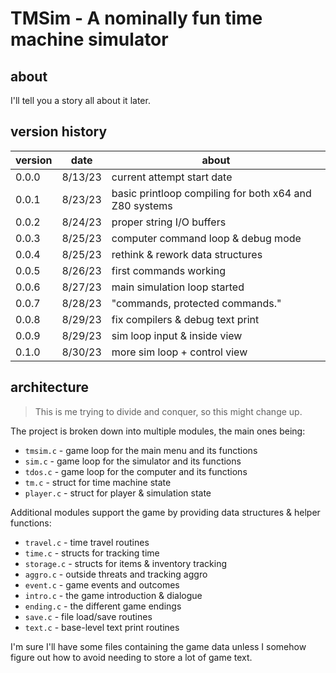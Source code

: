 # TMSim - A nominally fun time machine simulator

## about

I'll tell you a story all about it later.

## version history

|version|date|about|
|-------|----|-----|
|0.0.0|8/13/23|current attempt start date|
|0.0.1|8/23/23|basic printloop compiling for both x64 and Z80 systems|
|0.0.2|8/24/23|proper string I/O buffers|
|0.0.3|8/25/23|computer command loop & debug mode|
|0.0.4|8/25/23|rethink & rework data structures|
|0.0.5|8/26/23|first commands working|
|0.0.6|8/27/23|main simulation loop started|
|0.0.7|8/28/23|"commands, protected commands."|
|0.0.8|8/29/23|fix compilers & debug text print|
|0.0.9|8/29/23|sim loop input & inside view|
|0.1.0|8/30/23|more sim loop + control view|

## architecture

> This is me trying to divide and conquer, so this might change up.

The project is broken down into multiple modules, the main ones being:

- `tmsim.c`   - game loop for the main menu and its functions
- `sim.c`     - game loop for the simulator and its functions
- `tdos.c`    - game loop for the computer and its functions
- `tm.c`      - struct for time machine state
- `player.c`  - struct for player & simulation state

Additional modules support the game by providing data structures & helper functions:

- `travel.c`  - time travel routines
- `time.c`    - structs for tracking time
- `storage.c` - structs for items & inventory tracking
- `aggro.c`   - outside threats and tracking aggro
- `event.c`   - game events and outcomes
- `intro.c`   - the game introduction & dialogue
- `ending.c`  - the different game endings
- `save.c`    - file load/save routines
- `text.c`    - base-level text print routines

I'm sure I'll have some files containing the game data unless I somehow figure out how to avoid needing to store a lot of game text.
